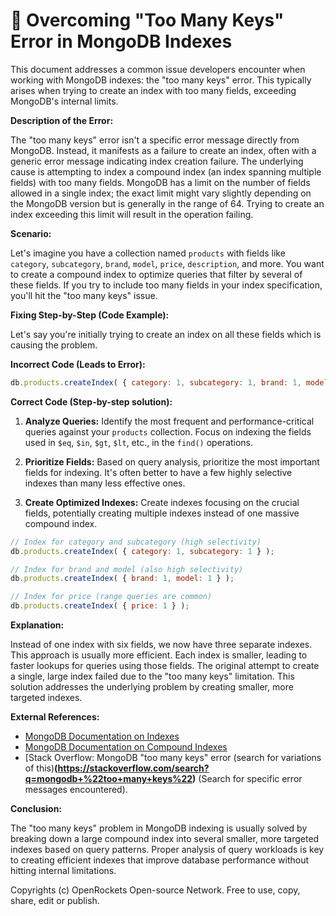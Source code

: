# 🐞 Overcoming "Too Many Keys" Error in MongoDB Indexes


This document addresses a common issue developers encounter when working with MongoDB indexes: the "too many keys" error. This typically arises when trying to create an index with too many fields, exceeding MongoDB's internal limits.

**Description of the Error:**

The "too many keys" error isn't a specific error message directly from MongoDB. Instead, it manifests as a failure to create an index, often with a generic error message indicating index creation failure. The underlying cause is attempting to index a compound index (an index spanning multiple fields) with too many fields.  MongoDB has a limit on the number of fields allowed in a single index; the exact limit might vary slightly depending on the MongoDB version but is generally in the range of 64.  Trying to create an index exceeding this limit will result in the operation failing.

**Scenario:**

Let's imagine you have a collection named `products` with fields like `category`, `subcategory`, `brand`, `model`, `price`, `description`, and more.  You want to create a compound index to optimize queries that filter by several of these fields.  If you try to include too many fields in your index specification, you'll hit the "too many keys" issue.

**Fixing Step-by-Step (Code Example):**

Let's say you're initially trying to create an index on all these fields which is causing the problem.

**Incorrect Code (Leads to Error):**

```javascript
db.products.createIndex( { category: 1, subcategory: 1, brand: 1, model: 1, price: 1, description: 1 } );
```

**Correct Code (Step-by-step solution):**

1. **Analyze Queries:**  Identify the most frequent and performance-critical queries against your `products` collection.  Focus on indexing the fields used in `$eq`, `$in`, `$gt`, `$lt`, etc., in the `find()` operations.

2. **Prioritize Fields:** Based on query analysis, prioritize the most important fields for indexing.  It's often better to have a few highly selective indexes than many less effective ones.

3. **Create Optimized Indexes:** Create indexes focusing on the crucial fields, potentially creating multiple indexes instead of one massive compound index.

```javascript
// Index for category and subcategory (high selectivity)
db.products.createIndex( { category: 1, subcategory: 1 } );

// Index for brand and model (also high selectivity)
db.products.createIndex( { brand: 1, model: 1 } );

// Index for price (range queries are common)
db.products.createIndex( { price: 1 } );
```


**Explanation:**

Instead of one index with six fields, we now have three separate indexes. This approach is usually more efficient. Each index is smaller, leading to faster lookups for queries using those fields.  The original attempt to create a single, large index failed due to the "too many keys" limitation. This solution addresses the underlying problem by creating smaller, more targeted indexes.


**External References:**

* [MongoDB Documentation on Indexes](https://www.mongodb.com/docs/manual/indexes/)
* [MongoDB Documentation on Compound Indexes](https://www.mongodb.com/docs/manual/indexes/#compound-indexes)
* [Stack Overflow: MongoDB "too many keys" error (search for variations of this)**(https://stackoverflow.com/search?q=mongodb+%22too+many+keys%22)**  (Search for specific error messages encountered).


**Conclusion:**

The "too many keys" problem in MongoDB indexing is usually solved by breaking down a large compound index into several smaller, more targeted indexes based on query patterns.  Proper analysis of query workloads is key to creating efficient indexes that improve database performance without hitting internal limitations.


Copyrights (c) OpenRockets Open-source Network. Free to use, copy, share, edit or publish.

